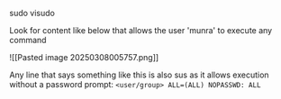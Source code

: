 sudo visudo

Look for content like below that allows the user 'munra' to execute any command

![[Pasted image 20250308005757.png]]

Any line that says something like this is also sus as it allows execution without a password prompt:
`<user/group> ALL=(ALL) NOPASSWD: ALL`